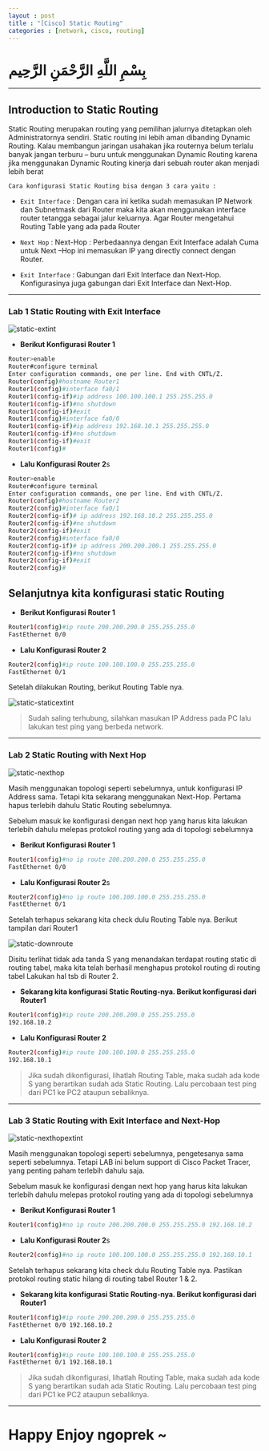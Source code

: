 ```yaml
---
layout : post
title : "[Cisco] Static Routing"
categories : [network, cisco, routing]
---
```


# بِسْمِ اللَّهِ الرَّحْمَنِ الرَّحِيم

---

## Introduction to Static Routing   

Static Routing merupakan routing yang pemilihan jalurnya ditetapkan oleh
Administratornya sendiri. Static routing ini lebih aman dibanding Dynamic Routing. Kalau
membangun jaringan usahakan jika routernya belum terlalu banyak jangan terburu – buru untuk menggunakan Dynamic Routing karena jika menggunakan Dynamic Routing kinerja dari sebuah router akan menjadi lebih berat

`Cara konfigurasi Static Routing bisa dengan 3 cara yaitu :`

- `Exit Interface` : Dengan cara ini ketika sudah memasukan IP Network dan Subnetmask dari Router maka kita akan menggunakan interface router tetangga sebagai jalur keluarnya. Agar Router  mengetahui Routing Table yang ada pada Router

- `Next Hop`  :  Next-Hop : Perbedaannya dengan Exit Interface adalah Cuma untuk Next –Hop ini memasukan IP yang directly connect dengan Router.

- `Exit Interface` : Gabungan dari Exit Interface dan Next-Hop. Konfigurasinya juga gabungan dari Exit Interface dan Next-Hop.

--- 

###  Lab 1 Static Routing with Exit Interface

![static-extint](https://raw.githubusercontent.com/ammarun11/ammarun11.github.io/master/static/img/_posts/static-extint.png)

* **Berikut Konfigurasi Router 1**

``` BASH
Router>enable
Router#configure terminal
Enter configuration commands, one per line. End with CNTL/Z.
Router(config)#hostname Router1
Router1(config)#interface fa0/1
Router1(config-if)#ip address 100.100.100.1 255.255.255.0
Router1(config-if)#no shutdown
Router1(config-if)#exit
Router1(config)#interface fa0/0
Router1(config-if)#ip address 192.168.10.1 255.255.255.0
Router1(config-if)#no shutdown
Router1(config-if)#exit
Router1(config)#
```

* **Lalu Konfigurasi Router 2**s

``` BASH
Router>enable
Router#configure terminal
Enter configuration commands, one per line. End with CNTL/Z.
Router(config)#hostname Router2
Router2(config)#interface fa0/1
Router2(config-if)# ip address 192.168.10.2 255.255.255.0
Router2(config-if)#no shutdown
Router2(config-if)#exit
Router2(config)#interface fa0/0
Router2(config-if)# ip address 200.200.200.1 255.255.255.0
Router2(config-if)#no shutdown
Router2(config-if)#exit
Router2(config)#
```

## Selanjutnya kita konfigurasi static Routing

* **Berikut Konfigurasi Router 1**

``` BASH
Router1(config)#ip route 200.200.200.0 255.255.255.0
FastEthernet 0/0
```

* **Lalu Konfigurasi Router 2**

``` BASH
Router2(config)#ip route 100.100.100.0 255.255.255.0
FastEthernet 0/1
```

Setelah dilakukan Routing, berikut Routing Table nya.

![static-staticextint](https://raw.githubusercontent.com/ammarun11/ammarun11.github.io/master/static/img/_posts/static-hasilextint.png)

> Sudah saling terhubung, silahkan masukan IP Address pada PC lalu lakukan test ping yang berbeda network.

---

###  Lab 2 Static Routing with Next Hop

![static-nexthop](https://raw.githubusercontent.com/ammarun11/ammarun11.github.io/master/static/img/_posts/static-nexthop.png)

Masih menggunakan topologi seperti sebelumnya, untuk konfigurasi IP Address sama. Tetapi kita sekarang menggunakan Next-Hop. Pertama hapus terlebih dahulu Static Routing sebelumnya.

Sebelum masuk ke konfigurasi dengan next hop yang harus kita lakukan terlebih dahulu melepas protokol routing yang ada di topologi sebelumnya

* **Berikut Konfigurasi Router 1**

``` BASH
Router1(config)#no ip route 200.200.200.0 255.255.255.0
FastEthernet 0/0
```

* **Lalu Konfigurasi Router 2**s

``` BASH
Router2(config)#no ip route 100.100.100.0 255.255.255.0
FastEthernet 0/1
```

Setelah terhapus sekarang kita check dulu Routing Table nya. Berikut tampilan dari Router1

![static-downroute](https://raw.githubusercontent.com/ammarun11/ammarun11.github.io/master/static/img/_posts/static-downroute.png)

Disitu terlihat tidak ada tanda S yang menandakan terdapat routing static di routing tabel, maka kita telah berhasil menghapus protokol routing di routing tabel Lakukan hal tsb di Router 2.

* **Sekarang kita konfigurasi Static Routing-nya. Berikut konfigurasi dari Router1**

``` BASH
Router1(config)#ip route 200.200.200.0 255.255.255.0
192.168.10.2
```

* **Lalu Konfigurasi Router 2**

``` BASH
Router2(config)#ip route 100.100.100.0 255.255.255.0
192.168.10.1
```

> Jika sudah dikonfigurasi, lihatlah Routing Table, maka sudah ada kode S yang berartikan sudah ada Static Routing. Lalu percobaan test ping dari PC1 ke PC2 ataupun sebaliknya.

---

###  Lab 3 Static Routing with  Exit Interface and Next-Hop

![static-nexthopextint](https://raw.githubusercontent.com/ammarun11/ammarun11.github.io/master/static/img/_posts/static-extandnexthop.png)

Masih menggunakan topologi seperti sebelumnya, pengetesanya sama seperti
sebelumnya. Tetapi LAB ini belum support di Cisco Packet Tracer, yang penting paham terlebih
dahulu saja.

Sebelum masuk ke konfigurasi dengan next hop yang harus kita lakukan terlebih dahulu melepas protokol routing yang ada di topologi sebelumnya

* **Berikut Konfigurasi Router 1**

``` BASH
Router1(config)#no ip route 200.200.200.0 255.255.255.0 192.168.10.2
```

* **Lalu Konfigurasi Router 2**s

``` BASH
Router2(config)#no ip route 100.100.100.0 255.255.255.0 192.168.10.1
```

Setelah terhapus sekarang kita check dulu Routing Table nya. Pastikan protokol routing static hilang di routing tabel Router 1 & 2.

* **Sekarang kita konfigurasi Static Routing-nya. Berikut konfigurasi dari Router1**

``` BASH
Router1(config)#ip route 200.200.200.0 255.255.255.0
FastEthernet 0/0 192.168.10.2
```

* **Lalu Konfigurasi Router 2**

``` BASH
Router1(config)#ip route 100.100.100.0 255.255.255.0
FastEthernet 0/1 192.168.10.1
```

> Jika sudah dikonfigurasi, lihatlah Routing Table, maka sudah ada kode S yang berartikan sudah ada Static Routing. Lalu percobaan test ping dari PC1 ke PC2 ataupun sebaliknya.

---

# Happy Enjoy ngoprek ~







